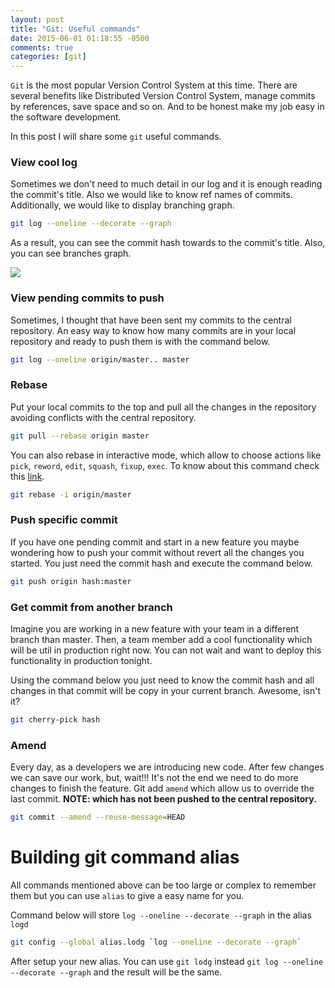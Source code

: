 ```yaml
---
layout: post
title: "Git: Useful commands"
date: 2015-06-01 01:18:55 -0500
comments: true
categories: [git]
---
```

`Git` is the most popular Version Control System at this time. There are several benefits like Distributed Version Control System, manage commits by references, save space and so on. And to be honest make my job easy in the software development.

In this post I will share some `git` useful commands.

### View cool log

Sometimes we don't need to much detail in our log and it is enough reading the commit's title. Also we would like to know ref names of commits. Additionally, we would like to display branching graph.

```bash
git log --oneline --decorate --graph
```

As a result, you can see the commit hash towards to the commit's title. Also, you can see branches graph.

![](https://dl.dropboxusercontent.com/u/15671111/blog/git-comman%20-%20log%20oneline%20decorate%20graph.png)

### View pending commits to push

Sometimes, I thought that have been sent my commits to the central repository. An easy way to know how many commits are in your local repository and ready to push them is with the command below.

```bash
git log --oneline origin/master.. master
```

### Rebase

Put your local commits to the top and pull all the changes in the repository avoiding conflicts with the central repository.

```bash
git pull --rebase origin master
```

You can also rebase in interactive mode, which allow to choose actions like `pick`, `reword`, `edit`, `squash`, `fixup`, `exec`. To know about this command check this [link](https://help.github.com/articles/about-git-rebase/#commands-available-while-rebasing).

```bash
git rebase -i origin/master
```

### Push specific commit

If you have one pending commit and start in a new feature you maybe wondering how to push your commit without revert all the changes you started. You just need the commit hash and execute the command below.

```bash
git push origin hash:master
```

### Get commit from another branch

Imagine you are working in a new feature with your team in a different branch than master. Then, a team member add a cool functionality which will be util in production right now. You can not wait and want to deploy this functionality in production tonight.

Using the command below you just need to know the commit hash and all changes in that commit will be copy in your current branch. Awesome, isn't it?

```bash
git cherry-pick hash
```

### Amend

Every day, as a developers we are introducing new code. After few changes we can save our work, but, wait!!! It's not the end we need to do more changes to finish the feature. Git add `amend` which allow us to override the last commit. **NOTE: which has not been pushed to the central repository.**

```bash
git commit --amend --reuse-message=HEAD
```

# Building git command alias

All commands mentioned above can be too large or complex to remember them but you can use `alias` to give a easy name for you.

Command below will store `log --oneline --decorate --graph` in the alias `logd`

```bash
git config --global alias.lodg `log --oneline --decorate --graph`
```

After setup your new alias. You can use `git lodg` instead `git log --oneline --decorate --graph` and the result will be the same.
